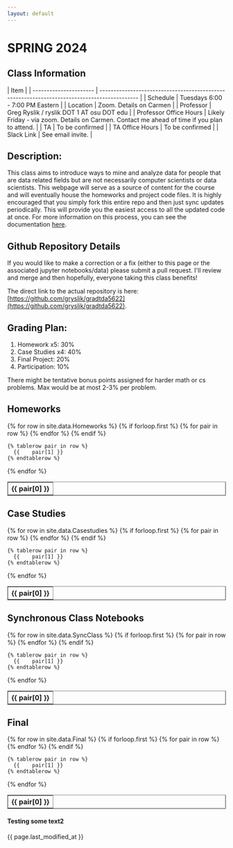 ```yaml
---
layout: default
---
```


<link rel="stylesheet" type="text/css" href="https://cdn.datatables.net/1.10.21/css/jquery.dataTables.min.css" />
<script src="https://code.jquery.com/jquery-3.5.1.js"></script>
<script src="https://cdn.datatables.net/1.10.21/js/jquery.dataTables.min.js"></script>

# SPRING 2024

## Class Information

| Item                   |
| ---------------------- | -------------------------------------------------------------------------------------------- |
| Schedule               | Tuesdays 6:00 - 7:00 PM Eastern                                                              |
| Location               | Zoom. Details on Carmen                                                                      |
| Professor              | Greg Ryslik / ryslik DOT 1 AT osu DOT edu                                                    |
| Professor Office Hours | Likely Friday - via zoom. Details on Carmen. Contact me ahead of time if you plan to attend. |
| TA                     | To be confirmed                                                                              |
| TA Office Hours        | To be confirmed                                                                              |
| Slack Link             | See email invite.                                                                            |

## Description:

This class aims to introduce ways to mine and analyze data for people that are data related fields but are not necessarily computer scientists or data scientists. This webpage will serve as a source of content for the course and will eventually house the homeworks and project code files.
It is highly encouraged that you simply fork this entire repo and then just sync updates periodically. This will provide you the easiest access to all the updated code at once. For more information on this process, you can see the documentation [here](https://docs.github.com/en/get-started/quickstart/fork-a-repo).

## Github Repository Details

If you would like to make a correction or a fix (either to this page or the associated jupyter notebooks/data) please submit a pull request. I'll review and merge and then hopefully, everyone taking this class benefits!

The direct link to the actual repository is here: [https://github.com/gryslik/gradtda5622](https://github.com/gryslik/gradtda5622).

## Grading Plan:

1. Homework x5: 30%
2. Case Studies x4: 40%
3. Final Project: 20%
4. Participation: 10%

There might be tentative bonus points assigned for harder math or cs problems. Max would be at most 2-3% per problem.

## Homeworks

<table class="display" border=1 frame=sides rules=all>
  {% for row in site.data.Homeworks %}
    {% if forloop.first %}
    <tr>
      {% for pair in row %}
        <th>{{ pair[0] }}</th>
      {% endfor %}
    </tr>
    {% endif %}

    {% tablerow pair in row %}
      {{ 	pair[1] }}
    {% endtablerow %}

{% endfor %}

</table>

## Case Studies

<table class="display" border=1 frame=sides rules=all>
  {% for row in site.data.Casestudies %}
    {% if forloop.first %}
    <tr>
      {% for pair in row %}
        <th>{{ pair[0] }}</th>
      {% endfor %}
    </tr>
    {% endif %}

    {% tablerow pair in row %}
      {{ 	pair[1] }}
    {% endtablerow %}

{% endfor %}

</table>

## Synchronous Class Notebooks

<table class="display" border=1 frame=sides rules=all>
  {% for row in site.data.SyncClass %}
    {% if forloop.first %}
    <tr>
      {% for pair in row %}
        <th>{{ pair[0] }}</th>
      {% endfor %}
    </tr>
    {% endif %}

    {% tablerow pair in row %}
      {{ 	pair[1] }}
    {% endtablerow %}

{% endfor %}

</table>

## Final

<table class="display" border=1 frame=sides rules=all>
  {% for row in site.data.Final %}
    {% if forloop.first %}
    <tr>
      {% for pair in row %}
        <th>{{ pair[0] }}</th>
      {% endfor %}
    </tr>
    {% endif %}

    {% tablerow pair in row %}
      {{ 	pair[1] }}
    {% endtablerow %}

{% endfor %}

</table>

#### Testing some text2

{{ page.last_modified_at }}
